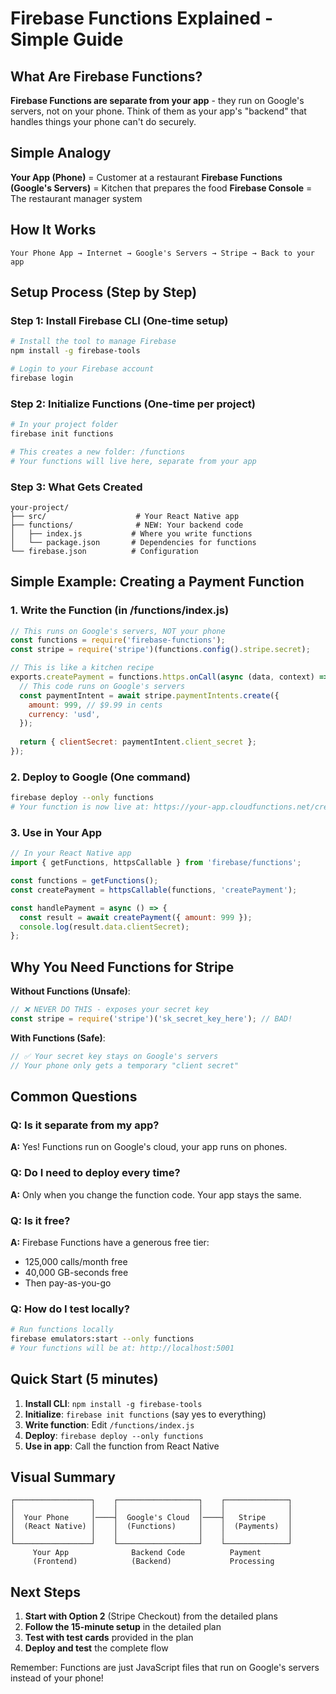 # Firebase Functions Explained - Simple Guide

## What Are Firebase Functions?

**Firebase Functions are separate from your app** - they run on Google's servers, not on your phone. Think of them as your app's "backend" that handles things your phone can't do securely.

## Simple Analogy

**Your App (Phone)** = Customer at a restaurant
**Firebase Functions (Google's Servers)** = Kitchen that prepares the food
**Firebase Console** = The restaurant manager system

## How It Works

```
Your Phone App → Internet → Google's Servers → Stripe → Back to your app
```

## Setup Process (Step by Step)

### Step 1: Install Firebase CLI (One-time setup)
```bash
# Install the tool to manage Firebase
npm install -g firebase-tools

# Login to your Firebase account
firebase login
```

### Step 2: Initialize Functions (One-time per project)
```bash
# In your project folder
firebase init functions

# This creates a new folder: /functions
# Your functions will live here, separate from your app
```

### Step 3: What Gets Created
```
your-project/
├── src/                    # Your React Native app
├── functions/              # NEW: Your backend code
│   ├── index.js           # Where you write functions
│   └── package.json       # Dependencies for functions
└── firebase.json          # Configuration
```

## Simple Example: Creating a Payment Function

### 1. Write the Function (in /functions/index.js)
```javascript
// This runs on Google's servers, NOT your phone
const functions = require('firebase-functions');
const stripe = require('stripe')(functions.config().stripe.secret);

// This is like a kitchen recipe
exports.createPayment = functions.https.onCall(async (data, context) => {
  // This code runs on Google's servers
  const paymentIntent = await stripe.paymentIntents.create({
    amount: 999, // $9.99 in cents
    currency: 'usd',
  });
  
  return { clientSecret: paymentIntent.client_secret };
});
```

### 2. Deploy to Google (One command)
```bash
firebase deploy --only functions
# Your function is now live at: https://your-app.cloudfunctions.net/createPayment
```

### 3. Use in Your App
```javascript
// In your React Native app
import { getFunctions, httpsCallable } from 'firebase/functions';

const functions = getFunctions();
const createPayment = httpsCallable(functions, 'createPayment');

const handlePayment = async () => {
  const result = await createPayment({ amount: 999 });
  console.log(result.data.clientSecret);
};
```

## Why You Need Functions for Stripe

**Without Functions (Unsafe)**:
```javascript
// ❌ NEVER DO THIS - exposes your secret key
const stripe = require('stripe')('sk_secret_key_here'); // BAD!
```

**With Functions (Safe)**:
```javascript
// ✅ Your secret key stays on Google's servers
// Your phone only gets a temporary "client secret"
```

## Common Questions

### Q: Is it separate from my app?
**A:** Yes! Functions run on Google's cloud, your app runs on phones.

### Q: Do I need to deploy every time?
**A:** Only when you change the function code. Your app stays the same.

### Q: Is it free?
**A:** Firebase Functions have a generous free tier:
- 125,000 calls/month free
- 40,000 GB-seconds free
- Then pay-as-you-go

### Q: How do I test locally?
```bash
# Run functions locally
firebase emulators:start --only functions
# Your functions will be at: http://localhost:5001
```

## Quick Start (5 minutes)

1. **Install CLI**: `npm install -g firebase-tools`
2. **Initialize**: `firebase init functions` (say yes to everything)
3. **Write function**: Edit `/functions/index.js`
4. **Deploy**: `firebase deploy --only functions`
5. **Use in app**: Call the function from React Native

## Visual Summary

```
┌─────────────────┐    ┌──────────────────┐    ┌──────────────┐
│                 │    │                  │    │              │
│  Your Phone     │────┤  Google's Cloud  │────┤   Stripe     │
│  (React Native) │    │  (Functions)     │    │  (Payments)  │
│                 │    │                  │    │              │
└─────────────────┘    └──────────────────┘    └──────────────┘
     Your App              Backend Code          Payment
     (Frontend)            (Backend)             Processing
```

## Next Steps

1. **Start with Option 2** (Stripe Checkout) from the detailed plans
2. **Follow the 15-minute setup** in the detailed plan
3. **Test with test cards** provided in the plan
4. **Deploy and test** the complete flow

Remember: Functions are just JavaScript files that run on Google's servers instead of your phone!
